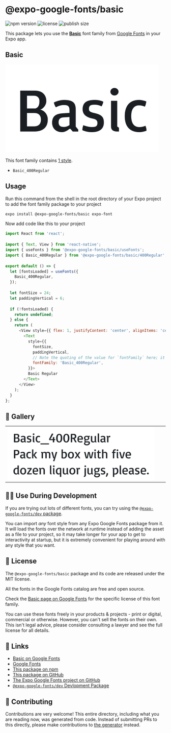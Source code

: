 # @expo-google-fonts/basic

![npm version](https://flat.badgen.net/npm/v/@expo-google-fonts/basic)
![license](https://flat.badgen.net/github/license/expo/google-fonts)
![publish size](https://flat.badgen.net/packagephobia/install/@expo-google-fonts/basic)

This package lets you use the [**Basic**](https://fonts.google.com/specimen/Basic) font family from [Google Fonts](https://fonts.google.com/) in your Expo app.

## Basic

![Basic](./font-family.png)

This font family contains [1 style](#-gallery).

- `Basic_400Regular`

## Usage

Run this command from the shell in the root directory of your Expo project to add the font family package to your project
```sh
expo install @expo-google-fonts/basic expo-font
```

Now add code like this to your project
```js
import React from 'react';

import { Text, View } from 'react-native';
import { useFonts } from '@expo-google-fonts/basic/useFonts';
import { Basic_400Regular } from '@expo-google-fonts/basic/400Regular';

export default () => {
  let [fontsLoaded] = useFonts({
    Basic_400Regular,
  });

  let fontSize = 24;
  let paddingVertical = 6;

  if (!fontsLoaded) {
    return undefined;
  } else {
    return (
      <View style={{ flex: 1, justifyContent: 'center', alignItems: 'center' }}>
        <Text
          style={{
            fontSize,
            paddingVertical,
            // Note the quoting of the value for `fontFamily` here; it expects a string!
            fontFamily: 'Basic_400Regular',
          }}>
          Basic Regular
        </Text>
      </View>
    );
  }
};

```

## 🔡 Gallery


||||
|-|-|-|
|![Basic_400Regular](.//400Regular/Basic_400Regular.ttf.png)||||


## 👩‍💻 Use During Development

If you are trying out lots of different fonts, you can try using the [`@expo-google-fonts/dev` package](https://github.com/expo/google-fonts/tree/master/font-packages/dev#readme).

You can import *any* font style from any Expo Google Fonts package from it. It will load the fonts
over the network at runtime instead of adding the asset as a file to your project, so it may take longer
for your app to get to interactivity at startup, but it is extremely convenient
for playing around with any style that you want.

## 📖 License

The `@expo-google-fonts/basic` package and its code are released under the MIT license.

All the fonts in the Google Fonts catalog are free and open source.

Check the [Basic page on Google Fonts](https://fonts.google.com/specimen/Basic) for the specific license of this font family.

You can use these fonts freely in your products & projects - print or digital, commercial or otherwise. However, you can't sell the fonts on their own. This isn't legal advice, please consider consulting a lawyer and see the full license for all details.

## 🔗 Links

- [Basic on Google Fonts](https://fonts.google.com/specimen/Basic)
- [Google Fonts](https://fonts.google.com/)
- [This package on npm](https://www.npmjs.com/package/@expo-google-fonts/basic)
- [This package on GitHub](https://github.com/expo/google-fonts/tree/master/font-packages/basic)
- [The Expo Google Fonts project on GitHub](https://github.com/expo/google-fonts)
- [`@expo-google-fonts/dev` Devlopment Package](https://github.com/expo/google-fonts/tree/master/font-packages/dev)

## 🤝 Contributing

Contributions are very welcome! This entire directory, including what you are reading now, was generated from code. Instead of submitting PRs to this directly, please make contributions to [the generator](https://github.com/expo/google-fonts/tree/master/packages/generator) instead.
